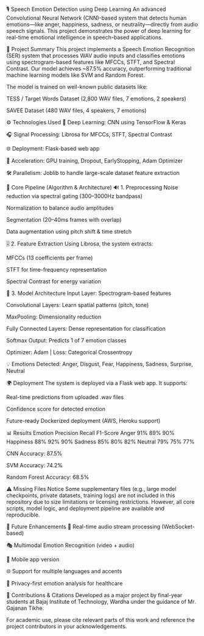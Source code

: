 
🎙️ Speech Emotion Detection using Deep Learning
An advanced Convolutional Neural Network (CNN)-based system that detects human emotions—like anger, happiness, sadness, or neutrality—directly from audio speech signals. This project demonstrates the power of deep learning for real-time emotional intelligence in speech-based applications.

📌 Project Summary
This project implements a Speech Emotion Recognition (SER) system that processes WAV audio inputs and classifies emotions using spectrogram-based features like MFCCs, STFT, and Spectral Contrast. Our model achieves ~87.5% accuracy, outperforming traditional machine learning models like SVM and Random Forest.

The model is trained on well-known public datasets like:

TESS / Target Words Dataset (2,800 WAV files, 7 emotions, 2 speakers)

SAVEE Dataset (480 WAV files, 4 speakers, 7 emotions)

⚙️ Technologies Used
🧠 Deep Learning: CNN using TensorFlow & Keras

🎧 Signal Processing: Librosa for MFCCs, STFT, Spectral Contrast

🌐 Deployment: Flask-based web app

🚀 Acceleration: GPU training, Dropout, EarlyStopping, Adam Optimizer

🛠️ Parallelism: Joblib to handle large-scale dataset feature extraction

🧪 Core Pipeline (Algorithm & Architecture)
🔊 1. Preprocessing
Noise reduction via spectral gating (300–3000Hz bandpass)

Normalization to balance audio amplitudes

Segmentation (20–40ms frames with overlap)

Data augmentation using pitch shift & time stretch

🎚️ 2. Feature Extraction
Using Librosa, the system extracts:

MFCCs (13 coefficients per frame)

STFT for time-frequency representation

Spectral Contrast for energy variation

🧠 3. Model Architecture
Input Layer: Spectrogram-based features

Convolutional Layers: Learn spatial patterns (pitch, tone)

MaxPooling: Dimensionality reduction

Fully Connected Layers: Dense representation for classification

Softmax Output: Predicts 1 of 7 emotion classes

Optimizer: Adam | Loss: Categorical Crossentropy

💡 Emotions Detected:
Anger, Disgust, Fear, Happiness, Sadness, Surprise, Neutral

🌍 Deployment
The system is deployed via a Flask web app. It supports:

Real-time predictions from uploaded .wav files

Confidence score for detected emotion

Future-ready Dockerized deployment (AWS, Heroku support)

📊 Results
Emotion	Precision	Recall	F1-Score
Anger	91%	89%	90%
Happiness	88%	92%	90%
Sadness	85%	80%	82%
Neutral	79%	75%	77%

CNN Accuracy: 87.5%

SVM Accuracy: 74.2%

Random Forest Accuracy: 68.5%

⚠️ Missing Files Notice
Some supplementary files (e.g., large model checkpoints, private datasets, training logs) are not included in this repository due to size limitations or licensing restrictions. However, all core scripts, model logic, and deployment pipeline are available and reproducible.

🔮 Future Enhancements
🔁 Real-time audio stream processing (WebSocket-based)

🎭 Multimodal Emotion Recognition (video + audio)

📱 Mobile app version

🌐 Support for multiple languages and accents

🔐 Privacy-first emotion analysis for healthcare

🤝 Contributions & Citations
Developed as a major project by final-year students at Bajaj Institute of Technology, Wardha under the guidance of Mr. Gajanan Tikhe.

For academic use, please cite relevant parts of this work and reference the project contributors in your acknowledgements.
